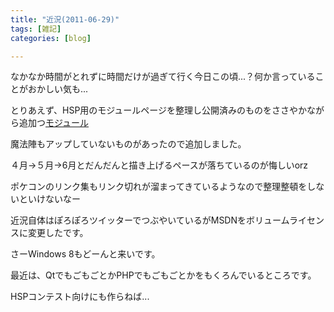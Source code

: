 ```yaml
---
title: "近況(2011-06-29)"
tags: [雑記]
categories: [blog]

---
```


なかなか時間がとれずに時間だけが過ぎて行く今日この頃...？何か言っていることがおかしい気も...

とりあえず、HSP用のモジュールページを整理し公開済みのものをささやかながら追加つ[モジュール][1]

魔法陣もアップしていないものがあったので追加しました。

４月→５月→6月とだんだんと描き上げるペースが落ちているのが悔しいorz

ポケコンのリンク集もリンク切れが溜まってきているようなので整理整頓をしないといけないなー

近況自体はぽろぽろツイッターでつぶやいているがMSDNをボリュームライセンスに変更したです。

さーWindows 8もどーんと来いです。

最近は、QtでもごもごとかPHPでもごもごとかをもくろんでいるところです。

HSPコンテスト向けにも作らねば...

 [1]: http://www.sharkpp.net/hsp/module.html